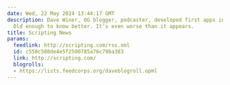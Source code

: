 ```yaml
---
date: Wed, 22 May 2024 13:44:17 GMT
description: Dave Winer, OG blogger, podcaster, developed first apps in many categories.
  Old enough to know better. It's even worse than it appears.
title: Scripting News
params:
  feedlink: http://scripting.com/rss.xml
  id: c550c508de4e5f2500785a76c79ba383
  link: http://scripting.com/
  blogrolls:
  - https://lists.feedcorps.org/daveblogroll.opml
---
```

